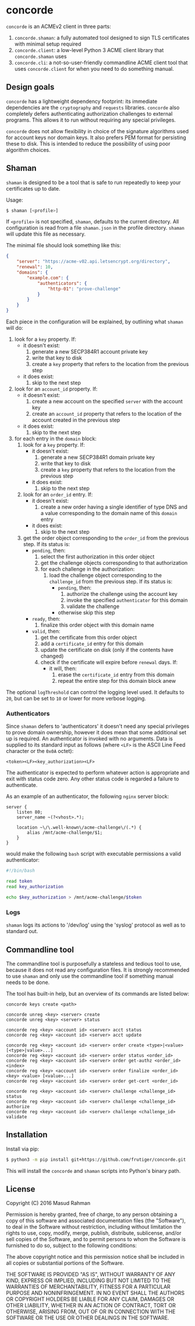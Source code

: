# concorde

`concorde` is an ACMEv2 client in three parts:

1. `concorde.shaman`: a fully automated tool designed to sign TLS certificates
   with minimal setup required
2. `concorde.client`: a low-level Python 3 ACME client library that
   `concorde.shaman` uses
3. `concorde.cli`: a not-so-user-friendly commandline ACME client tool that
   uses `concorde.client` for when you need to do something manual.

## Design goals

`concorde` has a lightweight dependency footprint: its immediate dependencies
are the `cryptography` and `requests` libraries.  `concorde` also completely
defers authenticating authorization challenges to external programs.  This
allows it to run without requiring any special privileges.

`concorde` does not allow flexibility in choice of the signature algorithms
used for account keys nor domain keys.  It also prefers PEM format for
persisting these to disk.  This is intended to reduce the possibility of using
poor algorithm choices.

## Shaman

`shaman` is designed to be a tool that is safe to run repeatedly to keep your
certificates up to date.

Usage:

```sh
$ shaman [<profile>]
```

If `<profile>` is not specified, `shaman`, defaults to the current directory.
All configuration is read from a file `shaman.json` in the profile directory.
`shaman` will update this file as necessary.

The minimal file should look something like this:

```json
{
    "server": "https://acme-v02.api.letsencrypt.org/directory",
    "renewal": 10,
    "domains": {
        "example.com": {
            "authenticators": {
                "http-01": "prove-challenge"
            }
        }
    }
}
```

Each piece in the configuration will be explained, by outlining what `shaman`
will do:

1. look for a `key` property.  If:
    * it doesn't exist:
        1. generate a new SECP384R1 account private key
        1. write that key to disk
        1. create a `key` property that refers to the location from the
           previous step
    * it does exist:
        1. skip to the next step
1. look for an `account_id` property.  If:
    * it doesn't exist:
        1. create a new account on the specified `server` with the account key
        1. create an `account_id` property that refers to the location of the
           account created in the previous step
    * it does exist:
        1. skip to the next step
1. for each entry in the `domain` block:
    1. look for a `key` property.  If:
        * it doesn't exist:
            1. generate a new SECP384R1 domain private key
            1. write that key to disk
            1. create a `key` property that refers to the location from the
               previous step
        * it does exist:
            1. skip to the next step
    1. look for an `order_id` entry.  If:
        * it doesn't exist:
            1. create a new order having a single identifier of type DNS and
               a value corresponding to the domain name of this `domain` entry
        * it does exist:
            1. skip to the next step
    1. get the order object corresponding to the `order_id` from the previous
       step.  If its status is:
        * `pending`, then:
            1. select the first authorization in this order object
            1. get the challenge objects corresponding to that authorization
            1. for each challenge in the authorization:
                1. load the challenge object corresponding to the
                   `challenge_id` from the previous step. If its status is:
                    * `pending`, then:
                        1. authorize the challenge using the account key
                        1. invoke the specified `authenticator` for this domain
                        1. validate the challenge
                    * otherwise skip this step
        * `ready`, then:
            1. finalize this order object with this domain name
        * `valid`, then:
            1. get the certificate from this order object
            1. add a `certificate_id` entry for this domain
            1. update the certificate on disk (only if the contents have
               changed)
            1. check if the certificate will expire before `renewal` days.  If:
                * it will, then:
                    1. erase the `certificate_id` entry from this domain
                    1. repeat the entire step for this domain block anew

The optional `logThreshold` can control the logging level used. It defaults to
`20`, but can be set to `10` or lower for more verbose logging.

### Authenticators

Since `shaman` defers to 'authenticators' it doesn't need any special
privileges to prove domain ownership, however it does mean that some additional
set up is required.  An authenticator is invoked with no arguments.  Data is
supplied to its standard input as follows (where `<LF>` is the ASCII Line Feed
character or the `0x0A` octet):

```
<token><LF><key_authorization><LF>
```

The authenticator is expected to perform whatever action is appropriate and
exit with status code zero.  Any other status code is regarded a failure to
authenticate.

As an example of an authenticator, the following `nginx` server block:

```
server {
    listen 80;
    server_name ~(?<vhost>.*);

    location ~\/\.well-known\/acme-challenge\/(.*) {
        alias /mnt/acme-challenge/$1;
    }
}
```

would make the following `bash` script with executable permissions a valid
authenticator:

```bash
#!/bin/bash

read token
read key_authorization

echo $key_authorization > /mnt/acme-challenge/$token
```

### Logs

`shaman` logs its actions to '/dev/log' using the 'syslog' protocol as well as
to standard out.

## Commandline tool

The commandline tool is purposefully a stateless and tedious tool to use,
because it does not read any configuration files.  It is strongly recommended
to use `shaman` and only use the commandline tool if something manual needs to
be done.

The tool has built-in help, but an overview of its commands are listed below:

```
concorde keys create <path>

concorde unreg <key> <server> create
concorde unreg <key> <server> status

concorde reg <key> <account id> <server> acct status
concorde reg <key> <account id> <server> acct update

concorde reg <key> <account id> <server> order create <type>|<value> [<type>|value>...]
concorde reg <key> <account id> <server> order status <order_id>
concorde reg <key> <account id> <server> order get-authz <order_id> <index>
concorde reg <key> <account id> <server> order finalize <order_id> <key> <value> [<value>...]
concorde reg <key> <account id> <server> order get-cert <order_id>

concorde reg <key> <account id> <server> challenge <challenge_id> status
concorde reg <key> <account id> <server> challenge <challenge_id> authorize
concorde reg <key> <account id> <server> challenge <challenge_id> validate
```

## Installation

Install via pip:

```bash
$ python3 -m pip install git+https://github.com/frutiger/concorde.git
```

This will install the `concorde` and `shaman` scripts into Python's binary
path.

## License

Copyright (C) 2016 Masud Rahman

Permission is hereby granted, free of charge, to any person obtaining a copy of
this software and associated documentation files (the "Software"), to deal in
the Software without restriction, including without limitation the rights to
use, copy, modify, merge, publish, distribute, sublicense, and/or sell copies
of the Software, and to permit persons to whom the Software is furnished to do
so, subject to the following conditions:

The above copyright notice and this permission notice shall be included in all
copies or substantial portions of the Software.

THE SOFTWARE IS PROVIDED "AS IS", WITHOUT WARRANTY OF ANY KIND, EXPRESS OR
IMPLIED, INCLUDING BUT NOT LIMITED TO THE WARRANTIES OF MERCHANTABILITY,
FITNESS FOR A PARTICULAR PURPOSE AND NONINFRINGEMENT. IN NO EVENT SHALL THE
AUTHORS OR COPYRIGHT HOLDERS BE LIABLE FOR ANY CLAIM, DAMAGES OR OTHER
LIABILITY, WHETHER IN AN ACTION OF CONTRACT, TORT OR OTHERWISE, ARISING FROM,
OUT OF OR IN CONNECTION WITH THE SOFTWARE OR THE USE OR OTHER DEALINGS IN THE
SOFTWARE.

